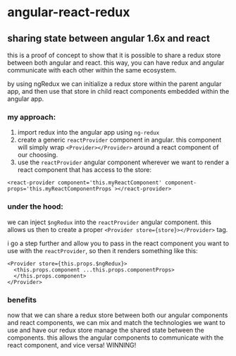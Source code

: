 # angular-react-redux

## sharing state between angular 1.6x and react

this is a proof of concept to show that it is possible to share a redux store between both angular and react. this way, you can have redux and angular communicate with each other within the same ecosystem. 

by using ngRedux we can initialize a redux store within the parent angular app, and then use that store in child react components embedded within the angular app.

### my approach: 

1) import redux into the angular app using `ng-redux`
2) create a generic `reactProvider` component in angular. this component will simply wrap `<Provider></Provider>` around a react component of our choosing.
3) use the `reactProvider` angular component wherever we want to render a react component that has access to the store:

```
<react-provider component='this.myReactComponent' component-props='this.myReactComponentProps`></react-provider>
```

### under the hood:

we can inject `$ngRedux` into the `reactProvider` angular component. this allows us then to create a proper `<Provider store={store}></Provider>` tag.

i go a step further and allow you to pass in the react component you want to use with the `reactProvider`, so then it renders something like this:

```
<Provider store={this.props.$ngRedux}>
  <this.props.component ...this.props.componentProps>
  </this.props.component>
</Provider>
```

### benefits

now that we can share a redux store between both our angular components and react components, we can mix and match the technologies we want to use and have our redux store manage the shared state between the components. this allows the angular components to communicate with the react component, and vice versa! WINNING!
